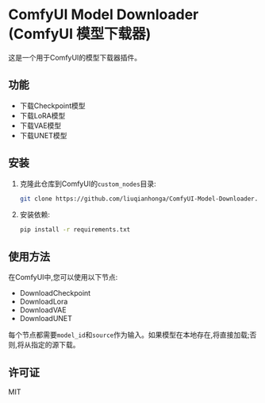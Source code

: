 # ComfyUI Model Downloader (ComfyUI 模型下载器)

这是一个用于ComfyUI的模型下载器插件。

## 功能

- 下载Checkpoint模型
- 下载LoRA模型
- 下载VAE模型
- 下载UNET模型

## 安装

1. 克隆此仓库到ComfyUI的`custom_nodes`目录:

   ```bash
   git clone https://github.com/liuqianhonga/ComfyUI-Model-Downloader.git
   ```

2. 安装依赖:

   ```bash
   pip install -r requirements.txt
   ```

## 使用方法

在ComfyUI中,您可以使用以下节点:

- DownloadCheckpoint
- DownloadLora
- DownloadVAE
- DownloadUNET

每个节点都需要`model_id`和`source`作为输入。如果模型在本地存在,将直接加载;否则,将从指定的源下载。

## 许可证

MIT